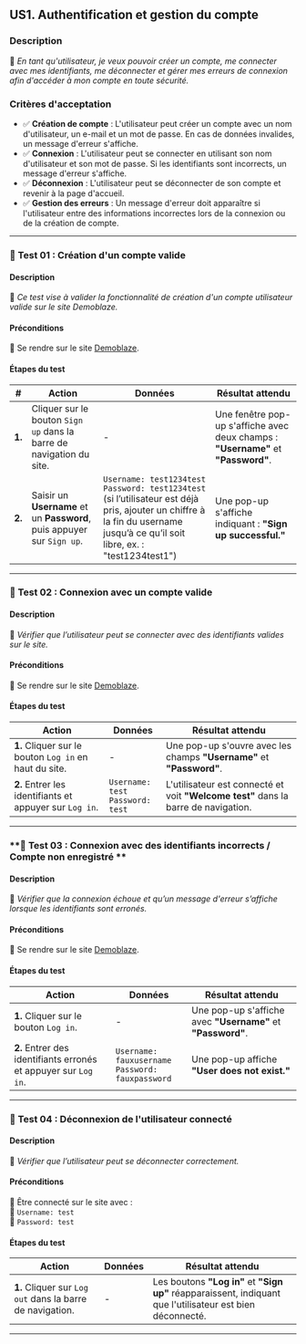 ## **US1. Authentification et gestion du compte** 

### **Description**  
📌 *En tant qu'utilisateur, je veux pouvoir créer un compte, me connecter avec mes identifiants, me déconnecter et gérer mes erreurs de connexion afin d'accéder à mon compte en toute sécurité.*  

### **Critères d'acceptation**  
- ✅ **Création de compte** : L'utilisateur peut créer un compte avec un nom d'utilisateur, un e-mail et un mot de passe. En cas de données invalides, un message d'erreur s'affiche.  
- ✅ **Connexion** : L'utilisateur peut se connecter en utilisant son nom d'utilisateur et son mot de passe. Si les identifiants sont incorrects, un message d'erreur s'affiche.  
- ✅ **Déconnexion** : L'utilisateur peut se déconnecter de son compte et revenir à la page d'accueil.  
- ✅ **Gestion des erreurs** : Un message d'erreur doit apparaître si l'utilisateur entre des informations incorrectes lors de la connexion ou de la création de compte.  

---

### **🔹 Test 01 : Création d'un compte valide**  

#### **Description**  
🎯 *Ce test vise à valider la fonctionnalité de création d'un compte utilisateur valide sur le site Demoblaze.*  

#### **Préconditions**  
📍 Se rendre sur le site [Demoblaze](https://www.demoblaze.com).  

#### **Étapes du test**  

| **#** | **Action** | **Données** | **Résultat attendu** |
|-------|------------|-------------|----------------------|
| **1.** | Cliquer sur le bouton `Sign up` dans la barre de navigation du site. | - | Une fenêtre pop-up s'affiche avec deux champs : **"Username"** et **"Password"**. |
| **2.** | Saisir un **Username** et un **Password**, puis appuyer sur `Sign up`. | `Username: test1234test`<br>`Password: test1234test`<br>(si l’utilisateur est déjà pris, ajouter un chiffre à la fin du username jusqu’à ce qu’il soit libre, ex. : "test1234test1") | Une pop-up s'affiche indiquant : **"Sign up successful."** |

---

### **🔹 Test 02 : Connexion avec un compte valide**  

#### **Description**  
🎯 *Vérifier que l’utilisateur peut se connecter avec des identifiants valides sur le site.*  

#### **Préconditions**  
📍 Se rendre sur le site [Demoblaze](https://www.demoblaze.com).  

#### **Étapes du test**  
| **Action** | **Données** | **Résultat attendu** |
|------------|-------------|----------------------|
| **1.** Cliquer sur le bouton `Log in` en haut du site. | - | Une pop-up s'ouvre avec les champs **"Username"** et **"Password"**. |
| **2.** Entrer les identifiants et appuyer sur `Log in`. | `Username: test`<br>`Password: test` | L'utilisateur est connecté et voit **"Welcome test"** dans la barre de navigation. |

---

### **🔹 Test 03 : Connexion avec des identifiants incorrects / Compte non enregistré **  

#### **Description**  
🎯 *Vérifier que la connexion échoue et qu’un message d'erreur s’affiche lorsque les identifiants sont erronés.*  

#### **Préconditions**  
📍 Se rendre sur le site [Demoblaze](https://www.demoblaze.com).  

#### **Étapes du test**  
| **Action** | **Données** | **Résultat attendu** |
|------------|-------------|----------------------|
| **1.** Cliquer sur le bouton `Log in`. | - | Une pop-up s'affiche avec **"Username"** et **"Password"**. |
| **2.** Entrer des identifiants erronés et appuyer sur `Log in`. | `Username: fauxusername`<br>`Password: fauxpassword` | Une pop-up affiche **"User does not exist."** |

---

### **🔹 Test 04 : Déconnexion de l'utilisateur connecté**  

#### **Description**  
🎯 *Vérifier que l’utilisateur peut se déconnecter correctement.*  

#### **Préconditions**  
📍 Être connecté sur le site avec :  
🔑 `Username: test`  
🔑 `Password: test`  

#### **Étapes du test**  
| **Action** | **Données** | **Résultat attendu** |
|------------|-------------|----------------------|
| **1.** Cliquer sur `Log out` dans la barre de navigation. | - | Les boutons **"Log in"** et **"Sign up"** réapparaissent, indiquant que l'utilisateur est bien déconnecté. |

---



